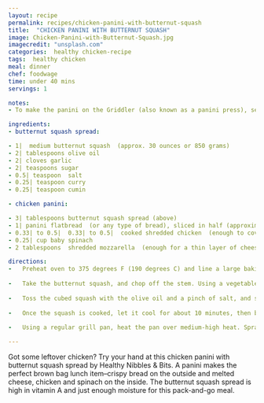 ```yaml
---
layout: recipe
permalink: recipes/chicken-panini-with-butternut-squash
title:  "CHICKEN PANINI WITH BUTTERNUT SQUASH"
image: Chicken-Panini-with-Butternut-Squash.jpg
imagecredit: "unsplash.com"
categories:  healthy chicken-recipe
tags:  healthy chicken
meal: dinner
chef: foodwage
time: under 40 mins
servings: 1

notes:
- To make the panini on the Griddler (also known as a panini press), set it to 400 degrees F for the lower plate, and 425 degrees F on the upper plate. Once plates have been heated (and the green light is on), spray both grill plates with cooking spray. Spread some of the butternut squash dip on each side of the panini roll. Place one half of the roll on the grill, then layer on the chicken, spinach, and cheese, and top with the other half of the roll. Press the top grill plate down, and cook for about 6 to 7 minutes, or until the cheese is adequately melted.

ingredients:
- butternut squash spread:

- 1|  medium butternut squash  (approx. 30 ounces or 850 grams)
- 2| tablespoons olive oil
- 2| cloves garlic
- 2| teaspoons sugar
- 0.5| teaspoon  salt
- 0.25| teaspoon curry
- 0.25| teaspoon cumin

- chicken panini:

- 3| tablespoons butternut squash spread (above)
- 1| panini flatbread  (or any type of bread), sliced in half (approximately 120 calories)
- 0.33| to 0.5|  0.33| to 0.5|  cooked shredded chicken  (enough to cover one side of the sandwich)
- 0.25| cup baby spinach
- 2 tablespoons  shredded mozzarella  (enough for a thin layer of cheese)

directions:
-   Preheat oven to 375 degrees F (190 degrees C) and line a large baking sheet with parchment paper.
    
-   Take the butternut squash, and chop off the stem. Using a vegetable peeler, remove the skin of the squash. You’ll see the green veins of the squash, but that’s okay. Chop the squash into 2 large pieces by making a horizontal cut where the neck starts to meet the bottom bulb. Split the bulb in half, remove the seeds, and chop into 1-inch pieces. Chop the neck into 1-inch pieces also.
    
-   Toss the cubed squash with the olive oil and a pinch of salt, and spread it onto the prepared baking sheet in a single layer. Bake for about 25 minutes or until the squash can be easily pierced with a fork.
    
-   Once the squash is cooked, let it cool for about 10 minutes, then blend it with the rest of the butternut squash spread ingredients.
    
-   Using a regular grill pan, heat the pan over medium-high heat. Spray the pan with cooking spray, and assemble the sandwich on top. Press the sandwich down with a heavy pot, and let it cook for about 3 to 4 minutes. Flip the sandwich over, press the pot down, and cook for another 3 to 4 minutes.

---
```


Got some leftover chicken? Try your hand at this chicken panini with butternut squash spread by Healthy Nibbles & Bits. A panini makes the perfect brown bag lunch item–crispy bread on the outside and melted cheese, chicken and spinach on the inside. The butternut squash spread is high in vitamin A and just enough moisture for this pack-and-go meal.